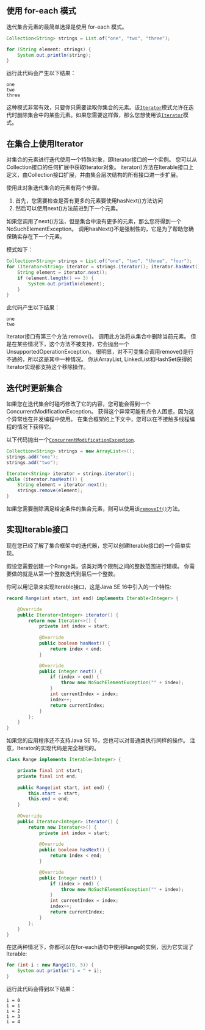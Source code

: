## 使用 for-each 模式

迭代集合元素的最简单选择是使用 for-each 模式。

```java
Collection<String> strings = List.of("one", "two", "three");

for (String element: strings) {
    System.out.println(string);
}
```

运行此代码会产生以下结果：

```text
one
two
three
```

这种模式非常有效，只要你只需要读取你集合的元素。该[`Iterator`](https://docs.oracle.com/en/java/javase/17/docs/api/java.base/java/util/Iterator.html)模式允许在迭代时删除集合中的某些元素。如果您需要这样做，那么您想使用该[`Iterator`](https://docs.oracle.com/en/java/javase/17/docs/api/java.base/java/util/Iterator.html)模式。

 

## 在集合上使用Iterator 

对集合的元素进行迭代使用一个特殊对象，即Iterator接口的一个实例。 您可以从Collection接口的任何扩展中获取Iterator对象。 iterator()方法在Iterable接口上定义，由Collection接口扩展，并由集合层次结构的所有接口进一步扩展。  

使用此对象迭代集合的元素有两个步骤。  

1. 首先，您需要检查是否有更多的元素要使用hasNext()方法访问  
2. 然后可以使用next()方法前进到下一个元素。  

如果您调用了next()方法，但是集合中没有更多的元素，那么您将得到一个NoSuchElementException。 调用hasNext()不是强制性的，它是为了帮助您确保确实存在下一个元素。  

模式如下：

```java
Collection<String> strings = List.of("one", "two", "three", "four");
for (Iterator<String> iterator = strings.iterator(); iterator.hasNext();) {
    String element = iterator.next();
    if (element.length() == 3) {
        System.out.println(element);
    }
}
```

此代码产生以下结果：

```text
one
two
```

Iterator接口有第三个方法:remove()。 调用此方法将从集合中删除当前元素。 但是在某些情况下，这个方法不被支持，它会抛出一个UnsupportedOperationException。 很明显，对不可变集合调用remove()是行不通的，所以这是其中一种情况。 你从ArrayList, LinkedList和HashSet获得的Iterator实现都支持这个移除操作。  



## 迭代时更新集合

如果您在迭代集合时碰巧修改了它的内容，您可能会得到一个ConcurrentModificationException。 获得这个异常可能有点令人困惑，因为这个异常也在并发编程中使用。 在集合框架的上下文中，您可以在不接触多线程编程的情况下获得它。  

以下代码抛出一个[`ConcurrentModificationException`](https://docs.oracle.com/en/java/javase/17/docs/api/java.base/java/util/ConcurrentModificationException.html).

```java
Collection<String> strings = new ArrayList<>();
strings.add("one");
strings.add("two");

Iterator<String> iterator = strings.iterator();
while (iterator.hasNext()) {
    String element = iterator.next();
    strings.remove(element);
}
```

如果您需要删除满足给定条件的集合元素，则可以使用该[`removeIf()`](https://docs.oracle.com/en/java/javase/17/docs/api/java.base/java/util/Collection.html#removeIf(java.util.function.Predicate))方法。

 

## 实现Iterable接口

现在您已经了解了集合框架中的迭代器，您可以创建Iterable接口的一个简单实现。  

假设您需要创建一个Range类，该类对两个限制之间的整数范围进行建模。 你需要做的就是从第一个整数迭代到最后一个整数。  

你可以用记录来实现Iterable接口，这是Java SE 16中引入的一个特性:  

```java
record Range(int start, int end) implements Iterable<Integer> {

    @Override
    public Iterator<Integer> iterator() {
        return new Iterator<>() {
            private int index = start;
            
            @Override
            public boolean hasNext() {
                return index < end;
            }

            @Override
            public Integer next() {
                if (index > end) {
                    throw new NoSuchElementException("" + index);
                }
                int currentIndex = index;
                index++;
                return currentIndex;
            }
        };
    }
}
```

如果您的应用程序还不支持Java SE 16，您也可以对普通类执行同样的操作。 注意，Iterator的实现代码是完全相同的。  

```java
class Range implements Iterable<Integer> {

    private final int start;
    private final int end;
    
    public Range(int start, int end) {
        this.start = start;
        this.end = end;
    }
    
    @Override
    public Iterator<Integer> iterator() {
        return new Iterator<>() {
            private int index = start;
            
            @Override
            public boolean hasNext() {
                return index < end;
            }

            @Override
            public Integer next() {
                if (index > end) {
                    throw new NoSuchElementException("" + index);
                }
                int currentIndex = index;
                index++;
                return currentIndex;
            }
        };
    }
}
```

在这两种情况下，你都可以在for-each语句中使用Range的实例，因为它实现了Iterable:  

```java
for (int i : new Range1(0, 5)) {
    System.out.println("i = " + i);
}
```

运行此代码会得到以下结果：

```text
i = 0
i = 1
i = 2
i = 3
i = 4
```

